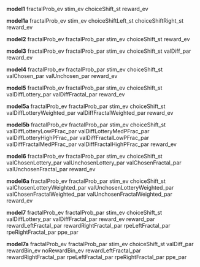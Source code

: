 **model1**
      fractalProb_ev stim_ev choiceShift_st reward_ev

**model1a**
    fractalProb_ev stim_ev choiceShiftLeft_st choiceShiftRight_st reward_ev

**model2**
    fractalProb_ev fractalProb_par stim_ev choiceShift_st reward_ev

**model3**
    fractalProb_ev fractalProb_par stim_ev choiceShift_st valDiff_par reward_ev

**model4**
    fractalProb_ev fractalProb_par stim_ev choiceShift_st valChosen_par valUnchosen_par reward_ev

**model5**
    fractalProb_ev fractalProb_par stim_ev choiceShift_st valDiffLottery_par valDiffFractal_par reward_ev

**model5a**
    fractalProb_ev fractalProb_par stim_ev choiceShift_st valDiffLotteryWeighted_par valDiffFractalWeighted_par reward_ev

**model5b**
    fractalProb_ev fractalProb_par stim_ev choiceShift_st valDiffLotteryLowPFrac_par valDiffLotteryMedPFrac_par valDiffLotteryHighPFrac_par valDiffFractalLowPFrac_par valDiffFractalMedPFrac_par valDiffFractalHighPFrac_par reward_ev

**model6**
    fractalProb_ev fractalProb_par stim_ev choiceShift_st valChosenLottery_par valUnchosenLottery_par valChosenFractal_par valUnchosenFractal_par reward_ev

**model6a**
    fractalProb_ev fractalProb_par stim_ev choiceShift_st valChosenLotteryWeighted_par valUnchosenLotteryWeighted_par valChosenFractalWeighted_par valUnchosenFractalWeighted_par reward_ev

**model7**
    fractalProb_ev fractalProb_par stim_ev choiceShift_st valDiffLottery_par valDiffFractal_par reward_ev reward_par rewardLeftFractal_par rewardRightFractal_par rpeLeftFractal_par rpeRightFractal_par ppe_par

**model7a**
    fractalProb_ev fractalProb_par stim_ev choiceShift_st valDiff_par rewardBin_ev noRewardBin_ev rewardLeftFractal_par rewardRightFractal_par rpeLeftFractal_par rpeRightFractal_par ppe_par 
